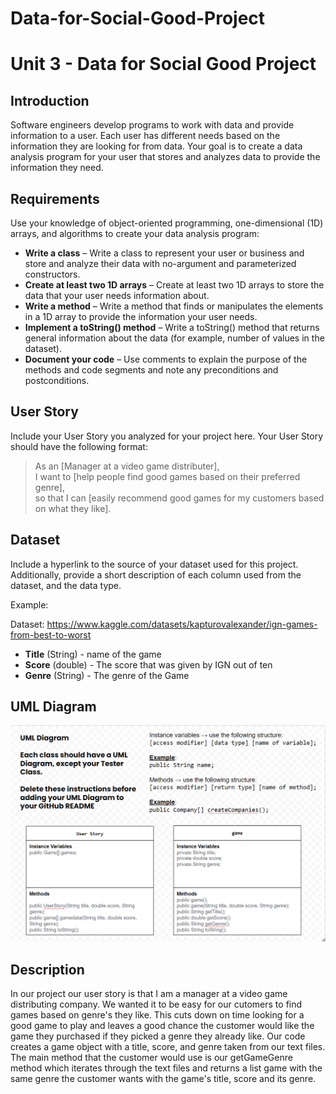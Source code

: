 # Data-for-Social-Good-Project
# Unit 3 - Data for Social Good Project 

## Introduction 

Software engineers develop programs to work with data and provide information to a user. Each user has different needs based on the information they are looking for from data. Your goal is to create a data analysis program for your user that stores and analyzes data to provide the information they need. 

## Requirements 

Use your knowledge of object-oriented programming, one-dimensional (1D) arrays, and algorithms to create your data analysis program: 
- **Write a class** – Write a class to represent your user or business and store and analyze their data with no-argument and parameterized constructors. 
- **Create at least two 1D arrays** – Create at least two 1D arrays to store the data that your user needs information about. 
- **Write a method** – Write a method that finds or manipulates the elements in a 1D array to provide the information your user needs. 
- **Implement a toString() method** – Write a toString() method that returns general information about the data (for example, number of values in the dataset). 
- **Document your code** – Use comments to explain the purpose of the methods and code segments and note any preconditions and postconditions. 

## User Story 

Include your User Story you analyzed for your project here. Your User Story should have the following format: 

> As an [Manager at a video game distributer], <br> 
> I want to [help people find good games based on their preferred genre], <br> 
> so that I can [easily recommend good games for my customers based on what they like]. 

## Dataset 

Include a hyperlink to the source of your dataset used for this project. Additionally, provide a short description of each column used from the dataset, and the data type. 

Example: 
 
Dataset: https://www.kaggle.com/datasets/kapturovalexander/ign-games-from-best-to-worst 
- **Title** (String) - name of the game 
- **Score** (double) - The score that was given by IGN out of ten 
- **Genre** (String) - The genre of the Game 

## UML Diagram 
![UML Diagram for my project](image.png)


## Description 


 In our project our user story is that I am a manager at a video game distributing company. We wanted it to be easy for our cutomers to find games based on genre's they like. This cuts down on time looking for a good game to play and leaves a good chance the customer would like the game they purchased if they picked a genre they already like. Our code creates a game object with a title, score, and genre taken from our text files. The main method that the customer would use is our getGameGenre method which iterates through the text files and returns a list game with the same genre the customer wants with the game's title, score and its genre. 
